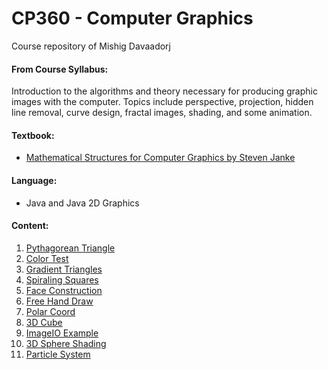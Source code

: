 # CP360 - Computer Graphics
Course repository of Mishig Davaadorj

#### From Course Syllabus:
Introduction to the algorithms and theory necessary for producing graphic images with the computer.  Topics include perspective, projection,  hidden line removal, curve design, fractal images, shading, and some animation.
#### Textbook:
* [Mathematical Structures for Computer Graphics by Steven Janke](https://www.amazon.com/Mathematical-Structures-Computer-Graphics-Steven/dp/1118712196)
#### Language:
* Java and Java 2D Graphics
#### Content:
1. [Pythagorean Triangle](https://github.com/mishig25/2017Block3/tree/master/1-Pythagorus)
2. [Color Test](https://github.com/mishig25/2017Block3/tree/master/2-ColorTest)
3. [Gradient Triangles](https://github.com/mishig25/2017Block3/tree/master/3-ShadedTriangles)
4. [Spiraling Squares](https://github.com/mishig25/2017Block3/tree/master/4-Spiral)
5. [Face Construction](https://github.com/mishig25/2017Block3/tree/master/5-Face)
6. [Free Hand Draw](https://github.com/mishig25/2017Block3/tree/master/6-FreeHandDraw)
7. [Polar Coord](https://github.com/mishig25/2017Block3/tree/master/7-Polar)
8. [3D Cube](https://github.com/mishig25/2017Block3/tree/master/8-Cube)
9. [ImageIO Example](https://github.com/mishig25/2017Block3/tree/master/9-Image)
10. [3D Sphere Shading](https://github.com/mishig25/2017Block3/tree/master/10-SphereShading)
11. [Particle System](https://github.com/mishig25/2017Block3/tree/master/11-FinalProject)
